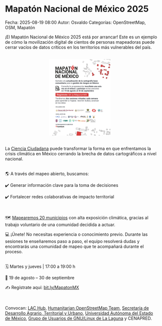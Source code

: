 Mapatón Nacional de México 2025
==================================

Fecha: 2025-08-19 08:00
Autor: Osvaldo
Categorías: OpenStreetMap, OSM, Mapatón

¡El Mapatón Nacional de México 2025 está por arrancar! Este es un ejemplo de cómo la movilización digital de cientos de personas mapeadoras puede cerrar vacíos de datos críticos en los territorios más vulnerables del país.

<!-- break -->

<br />
<center>
<a href="2025-08-19-Mapaton-Nacional-Mexico-2025/Mapaton_Nacional_de_Mexico.png">
<img class="img-responsive" style="width:40%;height:auto;margin-right:12px;" src="2025-08-19-Mapaton-Nacional-Mexico-2025/Mapaton_Nacional_de_Mexico.png" alt="Mapatón Nacional México 2025" width="500" height="600"></a>
</center>
<br />

La [Ciencia Ciudadana](https://es.wikipedia.org/wiki/Ciencia_ciudadana) puede transformar la forma en que enfrentamos la crisis climática en México cerrando la brecha de datos cartográficos a nivel nacional.

<br />
🌎 A través del mapeo abierto, buscamos:

✔️ Generar información clave para la toma de decisiones

✔️ Fortalecer redes colaborativas de impacto territorial

<br />

🗺️ [Mapearemos 20 municipios](https://tasks.hotosm.org/explore?campaign=2025+M%C3%A9xico+Mapat%C3%B3n+Nacional&omitMapResults=1) con alta exposición climática, gracias al trabajo voluntario de una comunidad decidida a actuar.

💻 ¡Únete! No necesitas experiencia o conocimiento previo. Durante las sesiones te enseñaremos paso a paso, el equipo resolverá dudas y encontrarás una comunidad de mapeo que te acompañará durante el proceso.

<br />
🗓 Martes y jueves | 17:00 a 19:00 h

📅 19 de agosto – 30 de septiembre

✍️ Regístrate aquí: [bit.ly/MapatonMX](bit.ly/MapatonMX)

<br />

Convocan: [LAC Hub](https://linktr.ee/maphublac/), [Humanitarian OpenStreetMap Team](https://www.hotosm.org/), [Secretaría de Desarrollo Agrario, Territorial y Urbano](https://www.instagram.com/sedatu_mx/), [Universidad Autónoma del Estado de México](https://www.uaemex.mx/), [Grupo de Usuarios de GNU/Linux de La Laguna](http://www.gulag.org.mx/mapaton-nacional-de-mexico-2025.html) y CENAPRED.


